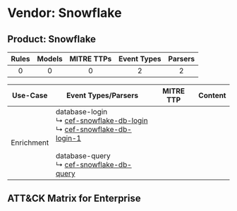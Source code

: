 Vendor: Snowflake
=================
Product: Snowflake
------------------
| Rules | Models | MITRE TTPs | Event Types | Parsers |
|:-----:|:------:|:----------:|:-----------:|:-------:|
|   0   |   0    |     0      |      2      |    2    |

|  Use-Case  | Event Types/Parsers                                                                                                                                                                                                                                                                            | MITRE TTP | Content                                                |
|:----------:| ---------------------------------------------------------------------------------------------------------------------------------------------------------------------------------------------------------------------------------------------------------------------------------------------- | --------- | ------------------------------------------------------ |
| Enrichment |  database-login<br> ↳ [cef-snowflake-db-login](Parsers/parserContent_cef-snowflake-db-login.md)<br> ↳ [cef-snowflake-db-login-1](Parsers/parserContent_cef-snowflake-db-login-1.md)<br><br> database-query<br> ↳ [cef-snowflake-db-query](Parsers/parserContent_cef-snowflake-db-query.md)<br> |           | [](Rules_Models/r_m_snowflake_snowflake_Enrichment.md) |

ATT&CK Matrix for Enterprise
----------------------------
